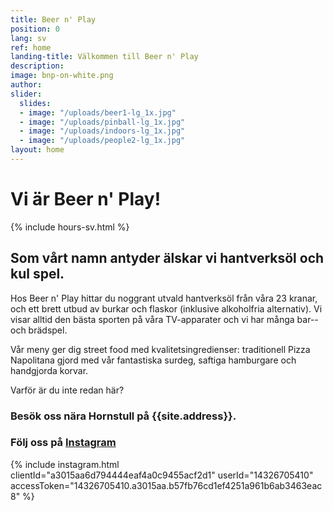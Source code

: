 ```yaml
---
title: Beer n' Play
position: 0
lang: sv
ref: home
landing-title: Välkommen till Beer n' Play
description: 
image: bnp-on-white.png
author: 
slider:
  slides:
  - image: "/uploads/beer1-lg_1x.jpg"
  - image: "/uploads/pinball-lg_1x.jpg"
  - image: "/uploads/indoors-lg_1x.jpg"
  - image: "/uploads/people2-lg_1x.jpg"
layout: home
---
```


# Vi är <span style="white-space: nowrap">Beer n' Play!</span>

{% include hours-sv.html %}

## Som vårt namn antyder älskar vi hantverksöl och kul spel.

Hos Beer n' Play hittar du noggrant utvald hantverksöl från våra 23 kranar, och ett brett utbud av burkar och flaskor (inklusive alkoholfria alternativ). Vi visar alltid den bästa sporten på våra TV-apparater och vi har många bar-- och brädspel.

Vår meny ger dig street food med kvalitetsingredienser: traditionell Pizza Napolitana gjord med vår fantastiska surdeg, saftiga hamburgare och handgjorda korvar.

Varför är du inte redan här?

### Besök oss nära Hornstull på {{site.address}}.

### Följ oss på <a href="{{site.instagram}}" target="_blank">Instagram</a>

{% include instagram.html clientId="a3015aa6d794444eaf4a0c9455acf2d1" userId="14326705410" accessToken="14326705410.a3015aa.b57fb76cd1ef4251a961b6ab3463eac8" %}

